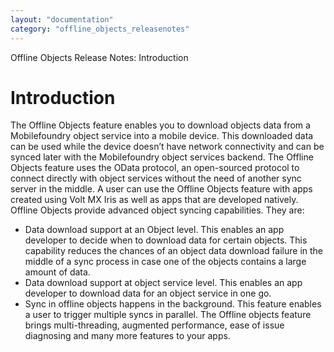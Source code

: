 ```yaml
---
layout: "documentation"
category: "offline_objects_releasenotes"
---
```

                            
Offline Objects Release Notes: Introduction

Introduction
============

The Offline Objects feature enables you to download objects data from a Mobilefoundry object service into a mobile device. This downloaded data can be used while the device doesn’t have network connectivity and can be synced later with the Mobilefoundry object services backend. The Offline Objects feature uses the OData protocol, an open-sourced protocol to connect directly with object services without the need of another sync server in the middle. A user can use the Offline Objects feature with apps created using Volt MX Iris as well as apps that are developed natively. Offline Objects provide advanced object syncing capabilities. They are:

*   Data download support at an Object level. This enables an app developer to decide when to download data for certain objects. This capability reduces the chances of an object data download failure in the middle of a sync process in case one of the objects contains a large amount of data.
*   Data download support at object service level. This enables an app developer to download data for an object service in one go.
*   Sync in offline objects happens in the background. This feature enables a user to trigger multiple syncs in parallel. The Offline objects feature brings multi-threading, augmented performance, ease of issue diagnosing and many more features to your apps.
